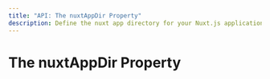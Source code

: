```yaml
---
title: "API: The nuxtAppDir Property"
description: Define the nuxt app directory for your Nuxt.js application
---
```


# The nuxtAppDir Property
